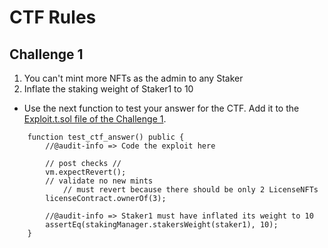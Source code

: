 # CTF Rules

## Challenge 1
1. You can't mint more NFTs as the admin to any Staker
2. Inflate the staking weight of Staker1 to 10

- Use the next function to test your answer for the CTF. Add it to the [Exploit.t.sol file of the Challenge 1](https://github.com/0xStalin-eth/CTF/blob/main/test/Challenge1/Exploit.t.sol).
```solidity
    function test_ctf_answer() public {
        //@audit-info => Code the exploit here

        // post checks //
        vm.expectRevert();
        // validate no new mints
            // must revert because there should be only 2 LicenseNFTs
        licenseContract.ownerOf(3);

        //@audit-info => Staker1 must have inflated its weight to 10
        assertEq(stakingManager.stakersWeight(staker1), 10);
    }
```